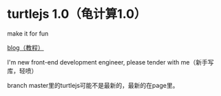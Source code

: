 # turtlejs 1.0（龟计算1.0）

make it for fun

[blog（教程）](http://make-in-china.github.io/turtlejs/turtle1.0course/)

I'm new front-end development engineer, please tender with me（新手写库，轻喷）

branch master里的turtlejs可能不是最新的，最新的在page里。
